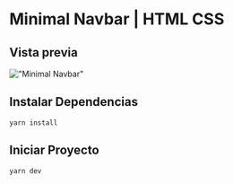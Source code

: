 # Minimal Navbar | HTML CSS

## Vista previa
!["Minimal Navbar"](https://ik.imagekit.io/demoxd/ezgif.com-video-to-gif_pS8HLZsW5.gif?tr=w-1080,h-566,fo-auto)

## Instalar Dependencias
```
yarn install
```

## Iniciar Proyecto
```
yarn dev
```
